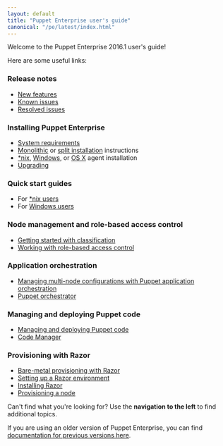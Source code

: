 ```yaml
---
layout: default
title: "Puppet Enterprise user's guide"
canonical: "/pe/latest/index.html"
---
```


Welcome to the Puppet Enterprise 2016.1 user's guide!

Here are some useful links:

### Release notes

* [New features](./release_notes.html)
* [Known issues](./release_notes_known_issues.html)
* [Resolved issues](./release_notes_resolved_issues.html)

### Installing Puppet Enterprise

* [System requirements](./install_system_requirements.html)
* [Monolithic](./install_pe_mono.html) or [split installation](./install_pe_split.html) instructions
* [*nix](./install_agents.html), [Windows](./install_windows.html), or [OS X](./install_osx.html) agent installation
* [Upgrading](./install_upgrading.html)


### Quick start guides

* For [*nix users](./quick_start.html)
* For [Windows users](./quick_start_windows_intro.html)

### Node management and role-based access control

* [Getting started with classification](./console_classes_groups_getting_started.html)
* [Working with role-based access control](./rbac_intro.html)

### Application orchestration

* [Managing multi-node configurations with Puppet application orchestration](./app_orchestration_overview.html)
* [Puppet orchestrator](./orchestrator_intro.html)

### Managing and deploying Puppet code

* [Managing and deploying Puppet code](./cmgmt_managing_code.html)
* [Code Manager](./code_mgr.html)

### Provisioning with Razor

* [Bare-metal provisioning with Razor](./razor_intro.html)
* [Setting up a Razor environment](./razor_prereqs.html)
* [Installing Razor](./razor_install.html)
* [Provisioning a node](./razor_using.html)

Can't find what you're looking for? Use the **navigation to the left** to find additional topics.

If you are using an older version of Puppet Enterprise, you can find [documentation for previous versions here](/pe/index.html).
